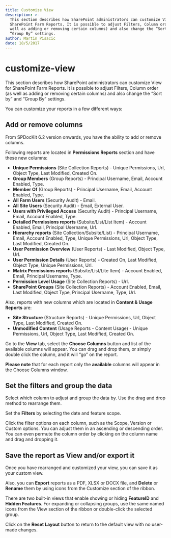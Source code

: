 ```yaml
---
title: Customize View
description: >-
  This section describes how SharePoint administrators can customize View for
  SharePoint Farm Reports. It is possible to adjust Filters, Column order (as
  well as adding or removing certain columns) and also change the “Sort by” and
  “Group By” settings.
author: Martin Pisacic
date: 18/5/2017
---
```


# customize-view

This section describes how SharePoint administrators can customize View for SharePoint Farm Reports. It is possible to adjust Filters, Column order \(as well as adding or removing certain columns\) and also change the “Sort by” and “Group By” settings.

You can customize your reports in a few different ways:

## **Add or remove columns**

From SPDocKit 6.2 version onwards, you have the ability to add or remove columns.

Following reports are located in **Permissions Reports** section and have these new columns:

* **Unique Permissions** \(Site Collection Reports\) - Unique Permissions, Url, Object Type, Last Modified, Created On.
* **Group Members** \(Group Reports\) - Principal Username, Email, Account Enabled, Type.
* **Member Of** \(Group Reports\) - Principal Username, Email, Account Enabled, Type.
* **All Farm Users** \(Security Audit\) - Email.
* **All Site Users** \(Security Audit\) - Email, External User.
* **Users with Privileged Access** \(Security Audit\) - Principal Username, Email, Account Enabled, Type.
* **Detailed Permissions reports** \(Subsite/List/List Item\) - Account Enabled, Email, Principal Username, Url.
* **Hierarchy reports** \(Site Collection/Subsite/List\) - Principal Username, Email, Account Enabled, Type, Unique Permissions, Url, Object Type, Last Modified, Created On.
* **User Permission Overview** \(User Reports\) - Last Modified, Object Type, Url.
* **User Permission Details** \(User Reports\) - Created On, Last Modified, Object Type, Unique Permissions, Url.
* **Matrix Permissions reports** \(Subsite/List/Lite Item\) - Account Enabled, Email, Principal Username, Type.
* **Permission Level Usage** \(Site Collection Reports\) - Url.
* **SharePoint Groups** \(Site Collection Reports\) - Account Enabled, Email, Last Modified, Object Type, Principal Username, Type, Url.

Also, reports with new columns which are located in **Content & Usage Reports** are:

* **Site Structure** \(Structure Reports\) - Unique Permissions, Url, Object Type, Last Modified, Created On.
* **Unmodified Content** \(Usage Reports - Content Usage\) - Unique Permissions, Url, Object Type, Last Modified, Created On.

Go to the **View** tab, select the **Choose Columns** button and list of the available columns will appear. You can drag and drop them, or simply double click the column, and it will “go” on the report.

**Please note** that for each report only the **available** columns will appear in the Choose Columns window.

## **Set the filters and group the data**

Select which column to adjust and group the data by. Use the drag and drop method to rearrange them.

Set the **Filters** by selecting the date and feature scope.

Click the filter options on each column, such as the Scope, Version or Custom options. You can adjust them in an ascending or descending order. You can even permute the column order by clicking on the column name and drag and dropping it.

## **Save the report as View and/or export it**

Once you have rearranged and customized your view, you can save it as your custom view.

Also, you can **Export** reports as a PDF, XLSX or DOCX file, and **Delete** or **Rename** them by using icons from the Customize section of the ribbon.

There are two built-in views that enable showing or hiding **FeatureID** and **Hidden Features**. For expanding or collapsing groups, use the same named icons from the View section of the ribbon or double-click the selected group.

Click on the **Reset Layout** button to return to the default view with no user-made changes.

